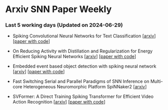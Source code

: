# Arxiv SNN Paper Weekly


 ### **Last 5 working days (Updated on 2024-06-29)** 


- Spiking Convolutional Neural Networks for Text Classification [[arxiv](https://arxiv.org/abs/2406.19230)] [[paper with code](https://paperswithcode.com/paper/spiking-convolutional-neural-networks-for)]

- On Reducing Activity with Distillation and Regularization for Energy Efficient Spiking Neural Networks [[arxiv](https://arxiv.org/abs/2406.18350)] [[paper with code](https://paperswithcode.com/paper/on-reducing-activity-with-distillation-and)]

- Embedded event based object detection with spiking neural network [[arxiv](https://arxiv.org/abs/2406.17617)] [[paper with code](https://paperswithcode.com/paper/embedded-event-based-object-detection-with)]

- Fast Switching Serial and Parallel Paradigms of SNN Inference on Multi-core Heterogeneous Neuromorphic Platform SpiNNaker2 [[arxiv](https://arxiv.org/abs/2406.17049)]

- SVFormer: A Direct Training Spiking Transformer for Efficient Video Action Recognition [[arxiv](https://arxiv.org/abs/2406.15034)] [[paper with code](https://paperswithcode.com/paper/svformer-a-direct-training-spiking)]

